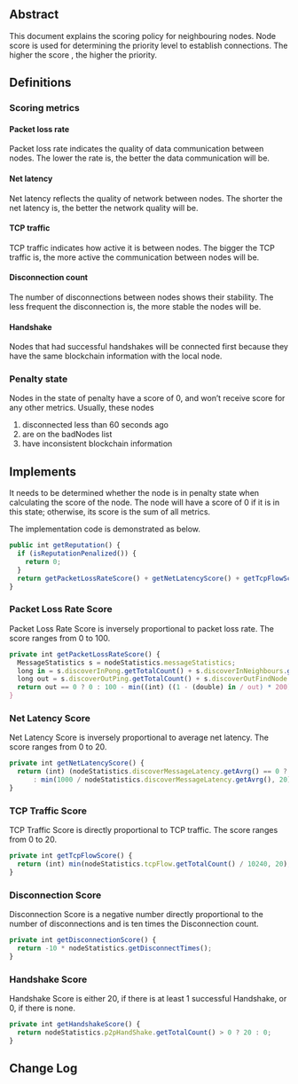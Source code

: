 ﻿## Abstract
This document explains the scoring policy for neighbouring nodes. Node score is used for determining the priority level to establish connections. The higher the score , the higher the priority.

## Definitions

### Scoring metrics

####  Packet loss rate
Packet loss rate indicates the quality of data communication between nodes. The lower the rate is, the better the data communication will be.

#### Net latency
Net latency reflects the quality of network between nodes. The shorter the net latency is, the better the network quality will be.

####  TCP traffic
TCP traffic indicates how active it is between nodes. The bigger the TCP traffic is, the more active the communication between nodes will be.

#### Disconnection count
The number of disconnections between nodes shows their stability. The less frequent the disconnection is, the more stable the nodes will be.

#### Handshake
Nodes that had successful handshakes will be connected first because they have the same blockchain information with the local node.

### Penalty state
Nodes in the state of penalty have a score of 0, and won’t receive score for any other metrics.
Usually, these nodes
1.  disconnected less than 60 seconds ago
2.  are on the badNodes list 
3.  have inconsistent blockchain information

## Implements
It needs to be determined whether the node is in penalty state when calculating the score of the node. The node will have a score of 0 if it is in this state; otherwise, its score is the sum of all metrics.

The implementation code is demonstrated as below.
```typescript
public int getReputation() {
  if (isReputationPenalized()) {
    return 0;
  }
  return getPacketLossRateScore() + getNetLatencyScore() + getTcpFlowScore() + getDisconnectionScore() + getHandshakeScore();
}
```
### Packet Loss Rate Score
Packet Loss Rate Score is inversely proportional to packet loss rate. The score ranges from 0 to 100.
```typescript
private int getPacketLossRateScore() {
  MessageStatistics s = nodeStatistics.messageStatistics;
  long in = s.discoverInPong.getTotalCount() + s.discoverInNeighbours.getTotalCount();
  long out = s.discoverOutPing.getTotalCount() + s.discoverOutFindNode.getTotalCount();
  return out == 0 ? 0 : 100 - min((int) ((1 - (double) in / out) * 200), 100);
}
```
### Net Latency Score
Net Latency Score is inversely proportional to average net latency. The score ranges from 0 to 20.
```typescript
private int getNetLatencyScore() {
  return (int) (nodeStatistics.discoverMessageLatency.getAvrg() == 0 ? 0
      : min(1000 / nodeStatistics.discoverMessageLatency.getAvrg(), 20));
}
```
### TCP Traffic Score
TCP Traffic Score is directly proportional to TCP traffic. The score ranges from 0 to 20.
```typescript
private int getTcpFlowScore() {
  return (int) min(nodeStatistics.tcpFlow.getTotalCount() / 10240, 20);
}
```
### Disconnection Score
Disconnection Score is a negative number directly proportional to the number of disconnections and is ten times the Disconnection count.
```typescript
private int getDisconnectionScore() {
  return -10 * nodeStatistics.getDisconnectTimes();
}
```
### Handshake Score
Handshake Score is either 20, if there is at least 1 successful Handshake, or 0, if there is none.
```typescript
private int getHandshakeScore() {
  return nodeStatistics.p2pHandShake.getTotalCount() > 0 ? 20 : 0;
}
```
## Change Log
